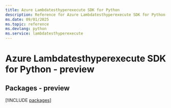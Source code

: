 ```yaml
---
title: Azure Lambdatesthyperexecute SDK for Python
description: Reference for Azure Lambdatesthyperexecute SDK for Python
ms.date: 09/01/2025
ms.topic: reference
ms.devlang: python
ms.service: lambdatesthyperexecute
---
```

# Azure Lambdatesthyperexecute SDK for Python - preview
## Packages - preview
[!INCLUDE [packages](lambdatesthyperexecute-index.md)]